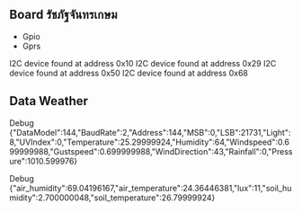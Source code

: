 ## Board รัชภัฐจันทรเกษม 
- Gpio
- Gprs

I2C device found at address 0x10
I2C device found at address 0x29
I2C device found at address 0x50
I2C device found at address 0x68

## Data Weather

Debug  {"DataModel":144,"BaudRate":2,"Address":144,"MSB":0,"LSB":21731,"Light":8,"UVIndex":0,"Temperature":25.29999924,"Humidity":64,"Windspeed":0.699999988,"Gustspeed":0.699999988,"WindDirection":43,"Rainfall":0,"Pressure":1010.599976}

Debug  {"air_humidity":69.04196167,"air_temperature":24.36446381,"lux":11,"soil_humidity":2.700000048,"soil_temperature":26.79999924}